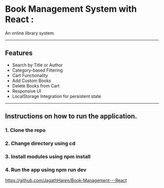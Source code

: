 # Book Management System with React :
An online library system.

---
## Features

- Search by Title or Author
- Category-based Filtering 
- Cart Functionality
- Add Custom Books
- Delete Books from Cart
- Responsive UI
- LocalStorage Integration for persistent state
---

## Instructions on how to run the application.

### 1. Clone the repo
### 2. Change directory using cd
### 3. Install modules using npm install
### 4. Run the app using npm run dev

https://github.com/JagathHaren/Book-Management---React
